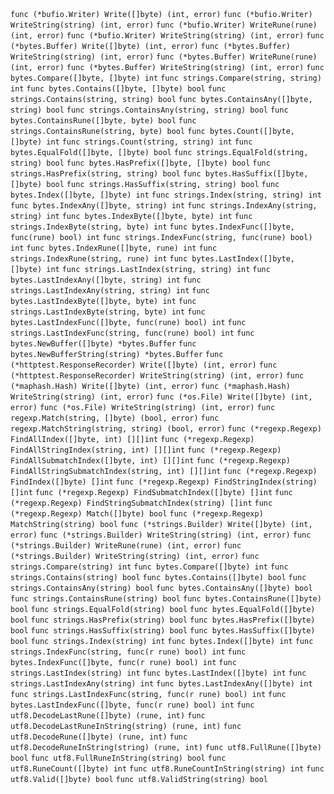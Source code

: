 <tr>
<td><code>func (*bufio.Writer) Write([]byte) (int, error)</code></td>
<td><code>func (*bufio.Writer) WriteString(string) (int, error)</code></td>
</tr>
<tr>
<td><code>func (*bufio.Writer) WriteRune(rune) (int, error)</code></td>
<td><code>func (*bufio.Writer) WriteString(string) (int, error)</code></td>
</tr>
<tr>
<td><code>func (*bytes.Buffer) Write([]byte) (int, error)</code></td>
<td><code>func (*bytes.Buffer) WriteString(string) (int, error)</code></td>
</tr>
<tr>
<td><code>func (*bytes.Buffer) WriteRune(rune) (int, error)</code></td>
<td><code>func (*bytes.Buffer) WriteString(string) (int, error)</code></td>
</tr>
<tr>
<td><code>func bytes.Compare([]byte, []byte) int</code></td>
<td><code>func strings.Compare(string, string) int</code></td>
</tr>
<tr>
<td><code>func bytes.Contains([]byte, []byte) bool</code></td>
<td><code>func strings.Contains(string, string) bool</code></td>
</tr>
<tr>
<td><code>func bytes.ContainsAny([]byte, string) bool</code></td>
<td><code>func strings.ContainsAny(string, string) bool</code></td>
</tr>
<tr>
<td><code>func bytes.ContainsRune([]byte, byte) bool</code></td>
<td><code>func strings.ContainsRune(string, byte) bool</code></td>
</tr>
<tr>
<td><code>func bytes.Count([]byte, []byte) int</code></td>
<td><code>func strings.Count(string, string) int</code></td>
</tr>
<tr>
<td><code>func bytes.EqualFold([]byte, []byte) bool</code></td>
<td><code>func strings.EqualFold(string, string) bool</code></td>
</tr>
<tr>
<td><code>func bytes.HasPrefix([]byte, []byte) bool</code></td>
<td><code>func strings.HasPrefix(string, string) bool</code></td>
</tr>
<tr>
<td><code>func bytes.HasSuffix([]byte, []byte) bool</code></td>
<td><code>func strings.HasSuffix(string, string) bool</code></td>
</tr>
<tr>
<td><code>func bytes.Index([]byte, []byte) int</code></td>
<td><code>func strings.Index(string, string) int</code></td>
</tr>
<tr>
<td><code>func bytes.IndexAny([]byte, string) int</code></td>
<td><code>func strings.IndexAny(string, string) int</code></td>
</tr>
<tr>
<td><code>func bytes.IndexByte([]byte, byte) int</code></td>
<td><code>func strings.IndexByte(string, byte) int</code></td>
</tr>
<tr>
<td><code>func bytes.IndexFunc([]byte, func(rune) bool) int</code></td>
<td><code>func strings.IndexFunc(string, func(rune) bool) int</code></td>
</tr>
<tr>
<td><code>func bytes.IndexRune([]byte, rune) int</code></td>
<td><code>func strings.IndexRune(string, rune) int</code></td>
</tr>
<tr>
<td><code>func bytes.LastIndex([]byte, []byte) int</code></td>
<td><code>func strings.LastIndex(string, string) int</code></td>
</tr>
<tr>
<td><code>func bytes.LastIndexAny([]byte, string) int</code></td>
<td><code>func strings.LastIndexAny(string, string) int</code></td>
</tr>
<tr>
<td><code>func bytes.LastIndexByte([]byte, byte) int</code></td>
<td><code>func strings.LastIndexByte(string, byte) int</code></td>
</tr>
<tr>
<td><code>func bytes.LastIndexFunc([]byte, func(rune) bool) int</code></td>
<td><code>func strings.LastIndexFunc(string, func(rune) bool) int</code></td>
</tr>
<tr>
<td><code>func bytes.NewBuffer([]byte) *bytes.Buffer</code></td>
<td><code>func bytes.NewBufferString(string) *bytes.Buffer</code></td>
</tr>
<tr>
<td><code>func (*httptest.ResponseRecorder) Write([]byte) (int, error)</code></td>
<td><code>func (*httptest.ResponseRecorder) WriteString(string) (int, error)</code></td>
</tr>
<tr>
<td><code>func (*maphash.Hash) Write([]byte) (int, error)</code></td>
<td><code>func (*maphash.Hash) WriteString(string) (int, error)</code></td>
</tr>
<tr>
<td><code>func (*os.File) Write([]byte) (int, error)</code></td>
<td><code>func (*os.File) WriteString(string) (int, error)</code></td>
</tr>
<tr>
<td><code>func regexp.Match(string, []byte) (bool, error)</code></td>
<td><code>func regexp.MatchString(string, string) (bool, error)</code></td>
</tr>
<tr>
<td><code>func (*regexp.Regexp) FindAllIndex([]byte, int) [][]int</code></td>
<td><code>func (*regexp.Regexp) FindAllStringIndex(string, int) [][]int</code></td>
</tr>
<tr>
<td><code>func (*regexp.Regexp) FindAllSubmatchIndex([]byte, int) [][]int</code></td>
<td><code>func (*regexp.Regexp) FindAllStringSubmatchIndex(string, int) [][]int</code></td>
</tr>
<tr>
<td><code>func (*regexp.Regexp) FindIndex([]byte) []int</code></td>
<td><code>func (*regexp.Regexp) FindStringIndex(string) []int</code></td>
</tr>
<tr>
<td><code>func (*regexp.Regexp) FindSubmatchIndex([]byte) []int</code></td>
<td><code>func (*regexp.Regexp) FindStringSubmatchIndex(string) []int</code></td>
</tr>
<tr>
<td><code>func (*regexp.Regexp) Match([]byte) bool</code></td>
<td><code>func (*regexp.Regexp) MatchString(string) bool</code></td>
</tr>
<tr>
<td><code>func (*strings.Builder) Write([]byte) (int, error)</code></td>
<td><code>func (*strings.Builder) WriteString(string) (int, error)</code></td>
</tr>
<tr>
<td><code>func (*strings.Builder) WriteRune(rune) (int, error)</code></td>
<td><code>func (*strings.Builder) WriteString(string) (int, error)</code></td>
</tr>
<tr>
<td><code>func strings.Compare(string) int</code></td>
<td><code>func bytes.Compare([]byte) int</code></td>
</tr>
<tr>
<td><code>func strings.Contains(string) bool</code></td>
<td><code>func bytes.Contains([]byte) bool</code></td>
</tr>
<tr>
<td><code>func strings.ContainsAny(string) bool</code></td>
<td><code>func bytes.ContainsAny([]byte) bool</code></td>
</tr>
<tr>
<td><code>func strings.ContainsRune(string) bool</code></td>
<td><code>func bytes.ContainsRune([]byte) bool</code></td>
</tr>
<tr>
<td><code>func strings.EqualFold(string) bool</code></td>
<td><code>func bytes.EqualFold([]byte) bool</code></td>
</tr>
<tr>
<td><code>func strings.HasPrefix(string) bool</code></td>
<td><code>func bytes.HasPrefix([]byte) bool</code></td>
</tr>
<tr>
<td><code>func strings.HasSuffix(string) bool</code></td>
<td><code>func bytes.HasSuffix([]byte) bool</code></td>
</tr>
<tr>
<td><code>func strings.Index(string) int</code></td>
<td><code>func bytes.Index([]byte) int</code></td>
</tr>
<tr>
<td><code>func strings.IndexFunc(string, func(r rune) bool) int</code></td>
<td><code>func bytes.IndexFunc([]byte, func(r rune) bool) int</code></td>
</tr>
<tr>
<td><code>func strings.LastIndex(string) int</code></td>
<td><code>func bytes.LastIndex([]byte) int</code></td>
</tr>
<tr>
<td><code>func strings.LastIndexAny(string) int</code></td>
<td><code>func bytes.LastIndexAny([]byte) int</code></td>
</tr>
<tr>
<td><code>func strings.LastIndexFunc(string, func(r rune) bool) int</code></td>
<td><code>func bytes.LastIndexFunc([]byte, func(r rune) bool) int</code></td>
</tr>
<tr>
<td><code>func utf8.DecodeLastRune([]byte) (rune, int)</code></td>
<td><code>func utf8.DecodeLastRuneInString(string) (rune, int)</code></td>
</tr>
<tr>
<td><code>func utf8.DecodeRune([]byte) (rune, int)</code></td>
<td><code>func utf8.DecodeRuneInString(string) (rune, int)</code></td>
</tr>
<tr>
<td><code>func utf8.FullRune([]byte) bool</code></td>
<td><code>func utf8.FullRuneInString(string) bool</code></td>
</tr>
<tr>
<td><code>func utf8.RuneCount([]byte) int</code></td>
<td><code>func utf8.RuneCountInString(string) int</code></td>
</tr>
<tr>
<td><code>func utf8.Valid([]byte) bool</code></td>
<td><code>func utf8.ValidString(string) bool</code></td>
</tr>

